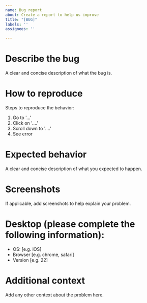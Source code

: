 ```yaml
---
name: Bug report
about: Create a report to help us improve
title: "[BUG]"
labels: ''
assignees: ''

---
```


# Describe the bug
A clear and concise description of what the bug is.

# How to reproduce
Steps to reproduce the behavior:
1. Go to '...'
2. Click on '....'
3. Scroll down to '....'
4. See error

# Expected behavior
A clear and concise description of what you expected to happen.

# Screenshots
If applicable, add screenshots to help explain your problem.

# Desktop (please complete the following information):
 - OS: [e.g. iOS]
 - Browser [e.g. chrome, safari]
 - Version [e.g. 22]

# Additional context
Add any other context about the problem here.

